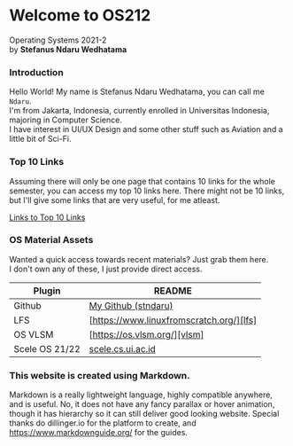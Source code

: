 # Welcome to OS212

Operating Systems 2021-2  
by **Stefanus Ndaru Wedhatama**

### Introduction

Hello World! My name is Stefanus Ndaru Wedhatama, you can call me ```Ndaru```.  
I'm from Jakarta, Indonesia, currently enrolled in Universitas Indonesia, majoring in Computer Science.  
I have interest in UI/UX Design and some other stuff such as Aviation and a little bit of Sci-Fi.

### Top 10 Links

Assuming there will only be one page that contains 10 links for the whole semester, you can access my top 10 links here. There might not be 10 links, but I'll give some links that are very useful, for me atleast.

[Links to Top 10 Links](/links/linksw00)

### OS Material Assets

Wanted a quick access towards recent materials? Just grab them here.  
I don't own any of these, I just provide direct access.

| Plugin | README |
| ------ | ------ |
| Github | [My Github (stndaru)][pers-gh] |
| LFS | [https://www.linuxfromscratch.org/][lfs] |
| OS VLSM | [https://os.vlsm.org/][vlsm] |
| Scele OS 21/22 | [scele.cs.ui.ac.id][scele] |

### This website is created using Markdown.

Markdown is a really lightweight language, highly compatible anywhere, and is useful. No, it does not have any fancy parallax or hover animation, though it has hierarchy so it can still deliver good looking website. Special thanks do dillinger.io for the platform to create, and https://www.markdownguide.org/ for the guides.




[//]: # (Guide obtained from https://dillinger.io/)
[//]: # (These are reference links used in the body of this note and get stripped out when the markdown processor does its job. There is no need to format nicely because it shouldn't be seen. Thanks SO - http://stackoverflow.com/questions/4823468/store-comments-in-markdown-syntax)

   [pers-gh]: <https://github.com/stndaru>
   [dillinger]: <https://dillinger.io/>
   [lfs]: <https://www.linuxfromscratch.org/>
   [vlsm]: <https://os.vlsm.org/>
   [scele]: <https://scele.cs.ui.ac.id/course/view.php?id=3268>
